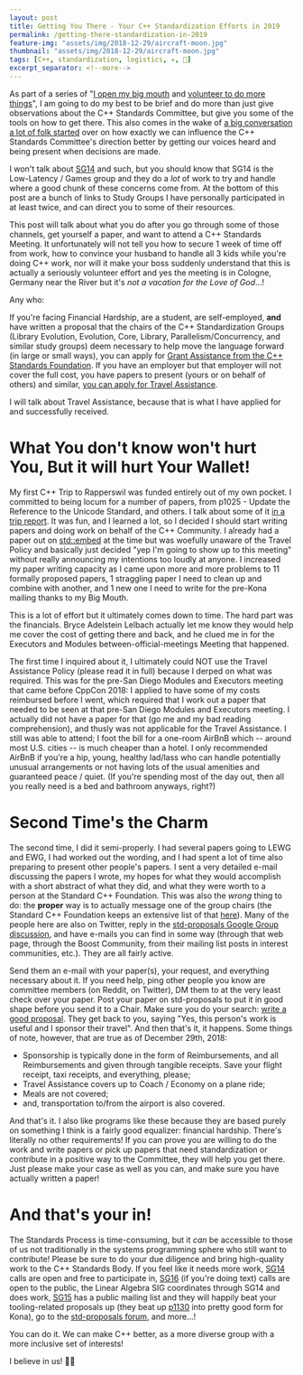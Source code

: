 ```yaml
---
layout: post
title: Getting You There - Your C++ Standardization Efforts in 2019
permalink: /getting-there-standardization-in-2019
feature-img: "assets/img/2018-12-29/aircraft-moon.jpg"
thumbnail: "assets/img/2018-12-29/aircraft-moon.jpg"
tags: [C++, standardization, logistics, ✈️, 👛]
excerpt_separator: <!--more-->
---
```


As part of a series of "[I open my big mouth](https://twitter.com/thephantomderp/status/1079001746402365440) and [volunteer to do more things](https://twitter.com/thephantomderp/status/1079164306137235457)", I am going to do my best to be brief and do more than just give observations about the C++ Standards Committee, but give you some of the tools on<!--more--> how to get there. This also comes in the wake of [a big conversation a lot of folk started](https://twitter.com/_Felipe/status/1078932775103803393) over on how exactly we can influence the C++ Standards Committee's direction better by getting our voices heard and being present when decisions are made.

I won't talk about [SG14](https://github.com/WG21-SG14/SG14) and such, but you should know that SG14 is the Low-Latency / Games group and they do a _lot_ of work to try and handle where a good chunk of these concerns come from. At the bottom of this post are a bunch of links to Study Groups I have personally participated in at least twice, and can direct you to some of their resources.

This post will talk about what you do after you go through some of those channels, get yourself a paper, and want to attend a C++ Standards Meeting. It unfortunately will not tell you how to secure 1 week of time off from work, how to convince your husband to handle all 3 kids while you're doing C++ work, nor will it make your boss suddenly understand that this is actually a seriously volunteer effort and yes the meeting is in Cologne, Germany near the River but it's _not a vacation for the Love of God_...!

Any who:

If you're facing Financial Hardship, are a student, are self-employed, **and** have written a proposal that the chairs of the C++ Standardization Groups (Library Evolution, Evolution, Core, Library, Parallelism/Concurrency, and similar study groups) deem necessary to help move the language forward (in large or small ways), you can apply for [Grant Assistance from the C++ Standards Foundation](https://isocpp.org/about/financial-assistance-policy). If you have an employer but that employer will not cover the full cost, you have papers to present (yours or on behalf of others) and similar, [you can apply for Travel Assistance](https://isocpp.org/about/financial-assistance-policy).

I will talk about Travel Assistance, because that is what I have applied for and successfully received.


# What You don't know won't hurt You, But it will hurt Your Wallet!

My first C++ Trip to Rapperswil was funded entirely out of my own pocket. I committed to being locum for a number of papers, from p1025 - Update the Reference to the Unicode Standard, and others. I talk about some of it [in a trip report](https://thephd.github.io/rapperswil-2018-c++-committee-trip-report). It was fun, and I learned a lot, so I decided I should start writing papers and doing work on behalf of the C++ Community. I already had a paper out on [std::embed](/vendor/future_cxx/papers/d1040.html) at the time but was woefully unaware of the Travel Policy and basically just decided "yep I'm going to show up to this meeting" without really announcing my intentions too loudly at anyone. I increased my paper writing capacity as I came upon more and more problems to 11 formally proposed papers, 1 straggling paper I need to clean up and combine with another, and 1 new one I need to write for the pre-Kona mailing thanks to my Big Mouth.

This is a lot of effort but it ultimately comes down to time. The hard part was the financials. Bryce Adelstein Lelbach actually let me know they would help me cover the cost of getting there and back, and he clued me in for the Executors and Modules between-official-meetings Meeting that happened.

The first time I inquired about it, I ultimately could NOT use the Travel Assistance Policy (please read it in full) because I derped on what was required. This was for the pre-San Diego Modules and Executors meeting that came before CppCon 2018: I applied to have some of my costs reimbursed before I went, which required that I work out a paper that needed to be seen at that pre-San Diego Modules and Executors meeting. I actually did not have a paper for that (go me and my bad reading comprehension), and thusly was not applicable for the Travel Assistance. I still was able to attend; I foot the bill for a one-room AirBnB which -- around most U.S. cities -- is much cheaper than a hotel. I only recommended AirBnB if you're a hip, young, healthy lad/lass who can handle potentially unusual arrangements or not having lots of the usual amenities and guaranteed peace / quiet. (If you're spending most of the day out, then all you really need is a bed and bathroom anyways, right?)


# Second Time's the Charm

The second time, I did it semi-properly. I had several papers going to LEWG and EWG, I had worked out the wording, and I had spent a lot of time also preparing to present other people's papers. I sent a very detailed e-mail discussing the papers I wrote, my hopes for what they would accomplish with a short abstract of what they did, and what they were worth to a person at the Standard C++ Foundation. This was also the _wrong_ thing to do: the **proper** way is to actually message one of the group chairs (the Standard C++ Foundation keeps an extensive list of that [here](https://isocpp.org/std/the-committee)). Many of the people here are also on Twitter, reply in the [std-proposals Google Group discussion](https://groups.google.com/a/isocpp.org/forum/#!forum/std-proposals), and have e-mails you can find in some way (through that web page, through the Boost Community, from their mailing list posts in interest communities, etc.). They are all fairly active.

Send them an e-mail with your paper(s), your request, and everything necessary about it. If you need help, ping other people you know are committee members (on Reddit, on Twitter), DM them to at the very least check over your paper. Post your paper on std-proposals to put it in good shape before you send it to a Chair. Make sure you do your search: [write a good proposal](https://thephd.github.io/writing-good-proposals). They get back to you, saying "Yes, this person's work is useful and I sponsor their travel". And then that's it, it happens. Some things of note, however, that are true as of December 29th, 2018:

- Sponsorship is typically done in the form of Reimbursements, and all Reimbursements and given through tangible receipts. Save your flight receipt, taxi receipts, and everything, please;
- Travel Assistance covers up to Coach / Economy on a plane ride;
- Meals are not covered;
- and, transportation to/from the airport is also covered.

And that's it. I also like programs like these because they are based purely on something I think is a fairly good equalizer: financial hardship. There's literally no other requirements! If you can prove you are willing to do the work and write papers or pick up papers that need standardization or contribute in a positive way to the Committee, they will help you get there. Just please make your case as well as you can, and make sure you have actually written a paper!


# And that's your in!

The Standards Process is time-consuming, but it *can* be accessible to those of us not traditionally in the systems programming sphere who still want to contribute! Please be sure to do your due diligence and bring high-quality work to the C++ Standards Body. If you feel like it needs more work, [SG14](https://github.com/WG21-SG14/SG14) calls are open and free to participate in, [SG16](https://github.com/sg16-unicode/sg16) (if you're doing text) calls are open to the public, the Linear Algebra SIG coordinates through SG14 and does work, [SG15](https://cppcast.com/2018/06/titus-winters/) has a public mailing list and they will happily beat your tooling-related proposals up (they beat up [p1130](https://thephd.github.io/vendor/future_cxx/papers/d1130.html) into pretty good form for Kona), go to the [std-proposals forum](https://groups.google.com/a/isocpp.org/forum/#!forum/std-proposals), and more...!

You can do it. We can make C++ better, as a more diverse group with a more inclusive set of interests!

I believe in us! 🧡🧡

